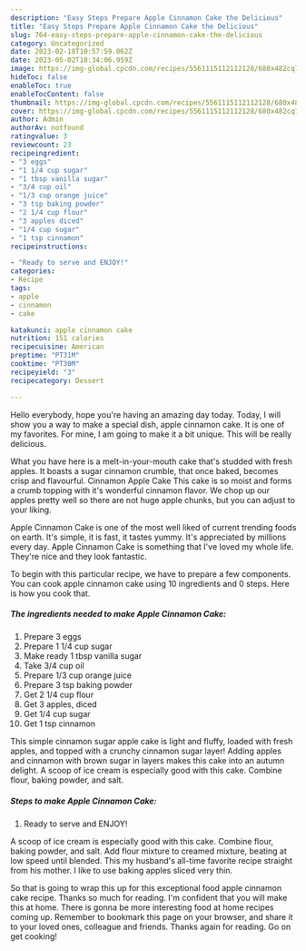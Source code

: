 ```yaml
---
description: "Easy Steps Prepare Apple Cinnamon Cake the Delicious"
title: "Easy Steps Prepare Apple Cinnamon Cake the Delicious"
slug: 764-easy-steps-prepare-apple-cinnamon-cake-the-delicious
category: Uncategorized
date: 2023-02-18T10:57:59.062Z
date: 2023-05-02T18:34:06.959Z
image: https://img-global.cpcdn.com/recipes/5561115112112128/680x482cq70/apple-cinnamon-cake-recipe-main-photo.jpg
hideToc: false
enableToc: true
enableTocContent: false
thumbnail: https://img-global.cpcdn.com/recipes/5561115112112128/680x482cq70/apple-cinnamon-cake-recipe-main-photo.jpg
cover: https://img-global.cpcdn.com/recipes/5561115112112128/680x482cq70/apple-cinnamon-cake-recipe-main-photo.jpg
author: Admin
authorAv: notfound
ratingvalue: 3
reviewcount: 23
recipeingredient:
- "3 eggs"
- "1 1/4 cup sugar"
- "1 tbsp vanilla sugar"
- "3/4 cup oil"
- "1/3 cup orange juice"
- "3 tsp baking powder"
- "2 1/4 cup flour"
- "3 apples diced"
- "1/4 cup sugar"
- "1 tsp cinnamon"
recipeinstructions:

- "Ready to serve and ENJOY!"
categories:
- Recipe
tags:
- apple
- cinnamon
- cake

katakunci: apple cinnamon cake 
nutrition: 151 calories
recipecuisine: American
preptime: "PT31M"
cooktime: "PT30M"
recipeyield: "3"
recipecategory: Dessert

---
```



Hello everybody, hope you're having an amazing day today. Today, I will show you a way to make a special dish, apple cinnamon cake. It is one of my favorites. For mine, I am going to make it a bit unique. This will be really delicious.

What you have here is a melt-in-your-mouth cake that&#39;s studded with fresh apples. It boasts a sugar cinnamon crumble, that once baked, becomes crisp and flavourful. Cinnamon Apple Cake This cake is so moist and forms a crumb topping with it&#39;s wonderful cinnamon flavor. We chop up our apples pretty well so there are not huge apple chunks, but you can adjust to your liking.

Apple Cinnamon Cake is one of the most well liked of current trending foods on earth. It's simple, it is fast, it tastes yummy. It's appreciated by millions every day. Apple Cinnamon Cake is something that I've loved my whole life. They're nice and they look fantastic.


To begin with this particular recipe, we have to prepare a few components. You can cook apple cinnamon cake using 10 ingredients and 0 steps. Here is how you cook that.

<!--inarticleads1-->

##### The ingredients needed to make Apple Cinnamon Cake:

1. Prepare 3 eggs
1. Prepare 1 1/4 cup sugar
1. Make ready 1 tbsp vanilla sugar
1. Take 3/4 cup oil
1. Prepare 1/3 cup orange juice
1. Prepare 3 tsp baking powder
1. Get 2 1/4 cup flour
1. Get 3 apples, diced
1. Get 1/4 cup sugar
1. Get 1 tsp cinnamon


This simple cinnamon sugar apple cake is light and fluffy, loaded with fresh apples, and topped with a crunchy cinnamon sugar layer! Adding apples and cinnamon with brown sugar in layers makes this cake into an autumn delight. A scoop of ice cream is especially good with this cake. Combine flour, baking powder, and salt. 

<!--inarticleads2-->

##### Steps to make Apple Cinnamon Cake:


1. Ready to serve and ENJOY!

A scoop of ice cream is especially good with this cake. Combine flour, baking powder, and salt. Add flour mixture to creamed mixture, beating at low speed until blended. This my husband&#39;s all-time favorite recipe straight from his mother. I like to use baking apples sliced very thin. 

So that is going to wrap this up for this exceptional food apple cinnamon cake recipe. Thanks so much for reading. I'm confident that you will make this at home. There is gonna be more interesting food at home recipes coming up. Remember to bookmark this page on your browser, and share it to your loved ones, colleague and friends. Thanks again for reading. Go on get cooking!
